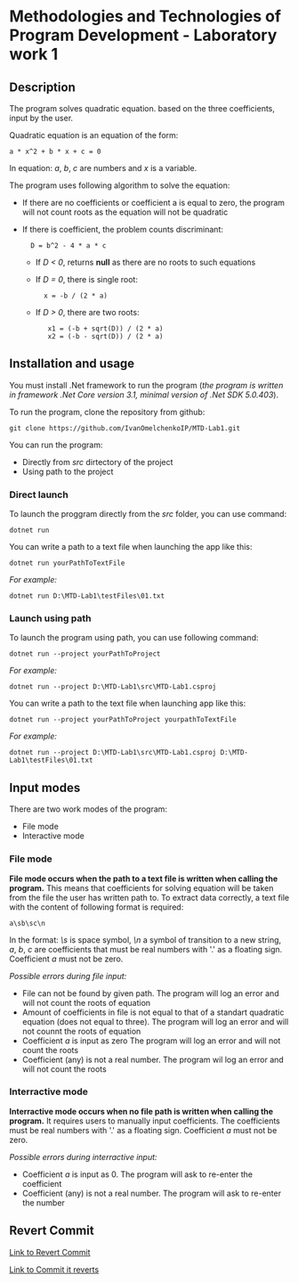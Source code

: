 # Methodologies and Technologies of Program Development - Laboratory work 1

## Description

The program solves quadratic equation. based on the three coefficients, input by the user.

Quadratic equation is an equation of the form:

    a * x^2 + b * x + c = 0
    
In equation: *a*, *b*, *c* are numbers and *x* is a variable.

The program uses following algorithm to solve the equation:

- If there are no coefficients or coefficient a is equal to zero, the program will not count roots as the equation will not be quadratic
- If there is coefficient, the problem counts discriminant:
        
        D = b^2 - 4 * a * c

  - If *D < 0*, returns **null** as there are no roots to such equations
  - If *D = 0*, there is single root:

          x = -b / (2 * a)

  - If *D > 0*, there are two roots:

           x1 = (-b + sqrt(D)) / (2 * a)
           x2 = (-b - sqrt(D)) / (2 * a)

## Installation and usage

You must install .Net framework to run the program (*the program is written in framework .Net Core version 3.1, minimal version of .Net SDK 5.0.403*).

To run the program, clone the repository from github:

    git clone https://github.com/IvanOmelchenkoIP/MTD-Lab1.git

You can run the program:

- Directly from *src* dirtectory of the project 
- Using path to the project

### Direct launch

To launch the proggram directly from the *src* folder, you can use command:

    dotnet run

You can write a path to a text file when launching the app like this:

    dotnet run yourPathToTextFile

*For example:*

    dotnet run D:\MTD-Lab1\testFiles\01.txt

### Launch using path

To launch the program using path, you can use following command:

    dotnet run --project yourPathToProject

*For example:*

    dotnet run --project D:\MTD-Lab1\src\MTD-Lab1.csproj

You can write a path to the text file when launching app like this:

    dotnet run --project yourPathToProject yourpathToTextFile

*For example:*
    
    dotnet run --project D:\MTD-Lab1\src\MTD-Lab1.csproj D:\MTD-Lab1\testFiles\01.txt

## Input modes

There are two work modes of the program:

- File mode
- Interactive mode

### File mode

**File mode occurs when the path to a  text file is written when calling the program.** This means that coefficients for solving equation will be taken from the file the user has written path to. To extract data correctly, a text file with the content of following format is required:

    a\sb\sc\n
    
In the format: *\s* is space symbol, *\n* a symbol of transition to a new string, *a*, *b*, *c* are coefficients that must be real numbers with '.' as a floating sign. Coefficient *a* must not be zero.

*Possible errors during file input:*

- File can not be found by given path. The program will log an error and will not count the roots of equation
- Amount of coefficients in file is not equal to that of a standart quadratic equation (does not equal to three). The program will log an error and will not counnt the roots of equation
- Coefficient *a* is input as zero The program will log an error and will not count the roots
- Coefficient (any) is not a real number. The program wil log an error and will not count the roots

### Interractive mode

**Interractive mode occurs when no file path is written when calling the program.** It requires users to manually input coefficients. The coefficients must be real numbers with '.' as a floating sign. Coefficient *a* must not be zero.

*Possible errors during interractive input:*

- Coefficient *a* is input as 0. The program will ask to re-enter the coefficient
- Coefficient (any) is not a real number. The program will ask to re-enter the number

## Revert Commit

[Link to Revert Commit](https://github.com/IvanOmelchenkoIP/MTD-Lab1/commit/b0b7c5814b79991bb2bb00f656763aa1ed7c96f4)

[Link to Commit it reverts](https://github.com/IvanOmelchenkoIP/MTD-Lab1/commit/7ee2f49c64260cfa71569e1159153e8b34e021af)